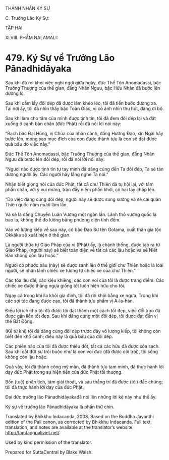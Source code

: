 THÁNH NHÂN KÝ SỰ

C. Trưởng Lão Ký Sự:

TẬP HAI

XLVIII. PHẨM NAḶAMĀLĪ:

# 479\. Ký Sự về Trưởng Lão Pānadhidāyaka

Sau khi đã rời khỏi việc nghỉ ngơi giữa ngày, đức Thế Tôn Anomadassī, bậc Trưởng Thượng của thế gian, đấng Nhân Ngưu, bậc Hữu Nhãn đã bước lên đường lộ.

Sau khi cầm lấy đôi dép đã được làm khéo léo, tôi đã tiến bước đường xa. Tại nơi ấy, tôi đã nhìn thấy bậc Toàn Giác, vị có ánh nhìn thu hút, đang đi bộ.

Sau khi làm cho tâm của mình được tịnh tín, tôi đã đem đôi dép lại và đặt xuống ở cạnh bàn chân (đức Phật) rồi đã nói lời nói này:

“Bạch bậc Đại Hùng, vị Chúa của nhàn cảnh, đấng Hướng Đạo, xin Ngài hãy bước lên, mong sao mục đích của con được thành tựu là con sẽ đạt được quả báu do việc này.”

Đức Thế Tôn Anomadassī, bậc Trưởng Thượng của thế gian, đấng Nhân Ngưu đã bước lên đôi dép, rồi đã nói lời nói này:

“Người nào được tịnh tín tự tay mình đã dâng cúng đến Ta đôi đép, Ta sẽ tán dương người ấy. Các người hãy lắng nghe Ta nói.”

Nhận biết giọng nói của đức Phật, tất cả chư Thiên đã tụ hội lại, với tâm phấn chấn, với ý vui mừng, tràn đầy niềm phấn khởi, có hai tay chắp lên.

“Do việc dâng cúng đôi dép, người này sẽ được sung sướng và sẽ cai quản Thiên quốc năm mươi lăm lần.

Và sẽ là đấng Chuyển Luân Vương một ngàn lần. Lãnh thổ vương quốc là bao la, không thể đo lường bằng phương diện tính đếm.

Vào vô lượng kiếp về sau này, có bậc Đạo Sư tên Gotama, xuất thân gia tộc Okkāka sẽ xuất hiện ở thế gian.

Là người thừa tự Giáo Pháp của vị (Phật) ấy, là chánh thống, được tạo ra từ Giáo Pháp, (người này) sẽ biết toàn diện về tất cả các lậu hoặc và sẽ Niết Bàn không còn lậu hoặc.”

Người có phước báu (này) sẽ được sanh lên ở thế giới chư Thiên hoặc là loài người, sẽ nhận lãnh chiếc xe tương tợ chiếc xe của chư Thiên.”

Các tòa lâu đài, các kiệu khiêng, các con voi của tôi là được trang điểm. Các chiếc xe được thắng ngựa giống tốt luôn hiện hữu cho tôi.

Ngay cả trong khi lìa khỏi gia đình, tôi đã rời khỏi bằng xe ngựa. Trong khi các sợi tóc đang được cạo, tôi đã thành tựu phẩm vị A-la-hán.

Điều lợi ích cho tôi đã được tôi đạt thành một cách tốt đẹp, việc đổi trao đã được gắn liền tốt đẹp. Sau khi dâng cúng một đôi dép, tôi được đạt đến vị thế Bất Động.

(Kể từ khi) tôi đã dâng cúng đôi dép trước đây vô lượng kiếp, tôi không còn biết đến khổ cảnh; điều này là quả báu của đôi dép.

Các phiền não của tôi đã được thiêu đốt, tất cả các hữu đã được xóa sạch. Sau khi cắt đứt sự trói buộc như là con voi đực (đã được cởi trói), tôi sống không còn lậu hoặc.

Quả vậy, tôi đã thành công mỹ mãn, đã thành tựu tam minh, đã thực hành lời dạy đức Phật trong sự hiện tiền của đức Phật tối thượng.

Bốn (tuệ) phân tích, tám giải thoát, và sáu thắng trí đã được (tôi) đắc chứng; tôi đã thực hành lời dạy của đức Phật.

Đại đức trưởng lão Pānadhidāyakađã nói lên những lời kệ này như thế ấy.

Ký sự về trưởng lão Pānadhidāyaka là phần thứ chín.

Translated by Bhikkhu Indacanda, 2008. Based on the Buddha Jayanthi edition of the Pali canon, as corrected by Bhikkhu Indacanda. Full text, translation, and notes are available at the translator’s website: http://tamtangpaliviet.net/.

Used by kind permission of the translator.

Prepared for SuttaCentral by Blake Walsh.